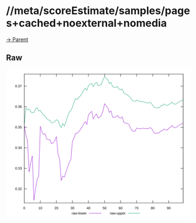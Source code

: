 
# //meta/scoreEstimate/samples/pages+cached+noexternal+nomedia

[→ Parent](../..)


## Raw

![PLOT: raw-values](./raw/values.svg)